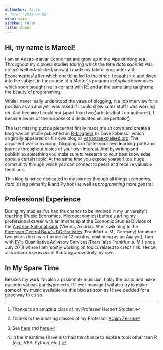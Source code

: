 ```yaml
---
authorbox: false
# date: "2014-04-09"
menu: main
sidebar: false
title: About
---
```


## Hi, my name is Marcel! ##

I am an Austro-Iranian Economist and grew up in the Alps drinking tea. Throughout my diploma studies (during which the term <em>data scientist</em> was not yet well established/known) I made my fateful encounter with Econometrics[^1] after which one thing led to the other: I caught fire and dived into the subject in the course of a Master's program in <em>Applied Economics</em> which soon brought me in contact with R[^2] and at the same time taught me the beauty of programming.

While I never really understood the value of blogging, in a job interview for a position as an analyst I was asked if I could show some stuff I was working on. And because I could not (apart from two[^3] articles that I co-authored), I became aware of the purpose of a dedicated online portfolio[^4].

The last missing puzzle piece that finally made me sit down and create a blog was an article published on [R-bloggers](https://www.r-bloggers.com/advice-to-aspiring-data-scientists-start-a-blog/">R-bloggers</a>) by Dave Robinson which originally appeared on his own blog on [varianceexplained.org](http://varianceexplained.org/r/start-blog/">varianceexplained.org</a>). The argument was convincing: blogging can foster your own learning-path and journey throughout topics of your own interest. And by writing and publishing something you make sure to research to your best knowledge about a certain topic. At the same time you expose yourself to a huge community through which you can connect to peers and receive valuable feedback.</p>

This blog is hence dedicated to my journey through all things <em>economics</em>, <em>data</em> (using primarily R and Python) as well as <em>programming</em> more general.

## Professional Experience ##
During my studies I've had the chance to be involved in my university's teaching (Public Economics, Microeconomics) before starting my professional career with an internship at the Economic Studies Divison of the [Austrian National Bank](https://www.oenb.at/) (Vienna, Austria). After switching to the [European Central Bank's DG-Statistics](https://www.ecb.europa.eu/stats/html/index.en.html) (Frankfurt a. M., Germany) for about two years (first as a Trainee for 12 months, continuing as an Analyst), I am with [EY](https://www.ey.com/de_de)'s Quantitative Adivisory Services-Team (also Frankfurt a. M.) since July 2018 where I am mostly working on topics related to credit risk.
Hence, all opinions expressed in this blog are entirely my own.


## In My Spare Time ##
Besides my work I'm also a passionate musician. I play the piano and make music in various bands/projects. If I ever manage I will also try to make some of my music available via this blog as soon as I have decided for a good way to do so.</p>

[^1]: Thanks to an amazing class of my Professor [Herbert Stocker](https://www.hsto.info/econometrics/).

[^2]: Thanks to the amazing classes of my Professor [Achim Zeileis](https://eeecon.uibk.ac.at/~zeileis/)

[^3]: See [here](https://econpapers.repec.org/article/onboenbfs/y_3a2016_3ai_3a31_3ab_3a3.htm) and [here](https://www.unece.org/fileadmin/DAM/stats/documents/ece/ces/ge.42/2017/ECB.pdf).

[^4]: In the meantime I have also had the chance to explore tools other than R (e.g., VBA, Python, etc.).